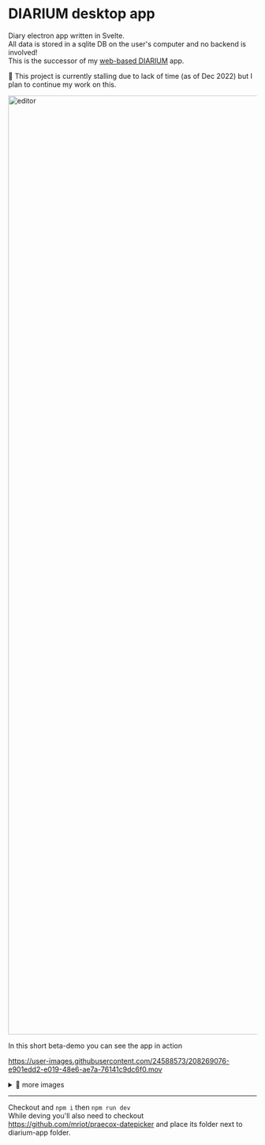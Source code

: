 # DIARIUM desktop app

Diary electron app written in Svelte.  
All data is stored in a sqlite DB on the user's computer and no backend is involved!  
This is the successor of my [web-based DIARIUM](https://github.com/mriot/diarium) app.

📢 This project is currently stalling due to lack of time (as of Dec 2022) but I plan to continue my work on this.

<img width="1904" alt="editor" src="https://user-images.githubusercontent.com/24588573/208269042-8722ecf6-f276-49f0-b354-2c0d6a095dc8.png">

In this short beta-demo you can see the app in action

https://user-images.githubusercontent.com/24588573/208269076-e901edd2-e019-48e6-ae7a-76141c9dc6f0.mov

<details>
  <summary>👀 more images</summary>
  
  <img width="1904" alt="empty" src="https://user-images.githubusercontent.com/24588573/208269044-73ca6243-2211-4c4b-9bb5-24b04cf25896.png">
  <img width="1904" alt="login screen" src="https://user-images.githubusercontent.com/24588573/208269045-b6f434ac-0256-486c-8c18-f75237fa00a5.png">
</details>

---

Checkout and `npm i` then `npm run dev`  
While deving you'll also need to checkout <https://github.com/mriot/praecox-datepicker> and place its folder next to diarium-app folder.
<br>
